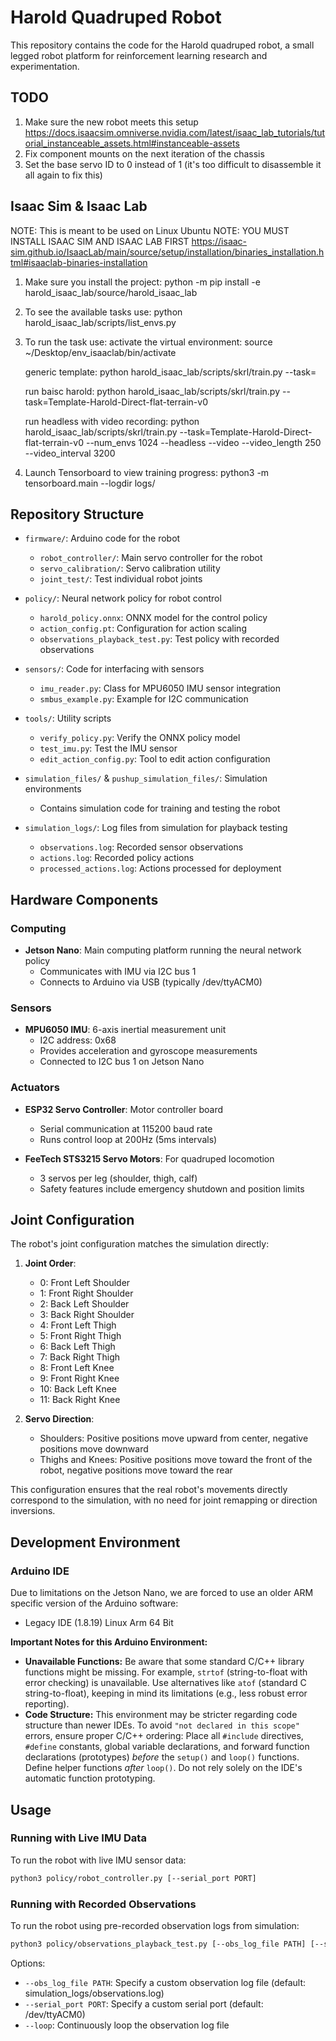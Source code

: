 # Harold Quadruped Robot

This repository contains the code for the Harold quadruped robot, a small legged robot platform for reinforcement learning research and experimentation.

## TODO

1. Make sure the new robot meets this setup
https://docs.isaacsim.omniverse.nvidia.com/latest/isaac_lab_tutorials/tutorial_instanceable_assets.html#instanceable-assets
2. Fix component mounts on the next iteration of the chassis
3. Set the base servo ID to 0 instead of 1 (it's too difficult to disassemble it all again to fix this)


## Isaac Sim & Isaac Lab
NOTE: This is meant to be used on Linux Ubuntu
NOTE: YOU MUST INSTALL ISAAC SIM AND ISAAC LAB FIRST
https://isaac-sim.github.io/IsaacLab/main/source/setup/installation/binaries_installation.html#isaaclab-binaries-installation

1. Make sure you install the project:
    python -m pip install -e harold_isaac_lab/source/harold_isaac_lab

2. To see the available tasks use:
    python harold_isaac_lab/scripts/list_envs.py

3. To run the task use:
    activate the virtual environment:
    source ~/Desktop/env_isaaclab/bin/activate

    generic template:
    python harold_isaac_lab/scripts/skrl/train.py --task=<Task-Name>

    run baisc harold:
    python harold_isaac_lab/scripts/skrl/train.py --task=Template-Harold-Direct-flat-terrain-v0

    run headless with video recording:
    python harold_isaac_lab/scripts/skrl/train.py --task=Template-Harold-Direct-flat-terrain-v0 --num_envs 1024 --headless --video --video_length 250 --video_interval 3200

4. Launch Tensorboard to view training progress:
python3 -m tensorboard.main --logdir logs/

## Repository Structure 

- `firmware/`: Arduino code for the robot
  - `robot_controller/`: Main servo controller for the robot
  - `servo_calibration/`: Servo calibration utility
  - `joint_test/`: Test individual robot joints

- `policy/`: Neural network policy for robot control
  - `harold_policy.onnx`: ONNX model for the control policy
  - `action_config.pt`: Configuration for action scaling
  - `observations_playback_test.py`: Test policy with recorded observations

- `sensors/`: Code for interfacing with sensors
  - `imu_reader.py`: Class for MPU6050 IMU sensor integration
  - `smbus_example.py`: Example for I2C communication

- `tools/`: Utility scripts
  - `verify_policy.py`: Verify the ONNX policy model
  - `test_imu.py`: Test the IMU sensor
  - `edit_action_config.py`: Tool to edit action configuration

- `simulation_files/` & `pushup_simulation_files/`: Simulation environments
  - Contains simulation code for training and testing the robot

- `simulation_logs/`: Log files from simulation for playback testing
  - `observations.log`: Recorded sensor observations
  - `actions.log`: Recorded policy actions
  - `processed_actions.log`: Actions processed for deployment

## Hardware Components

### Computing
- **Jetson Nano**: Main computing platform running the neural network policy
  - Communicates with IMU via I2C bus 1
  - Connects to Arduino via USB (typically /dev/ttyACM0)

### Sensors
- **MPU6050 IMU**: 6-axis inertial measurement unit
  - I2C address: 0x68
  - Provides acceleration and gyroscope measurements
  - Connected to I2C bus 1 on Jetson Nano

### Actuators
- **ESP32 Servo Controller**: Motor controller board
  - Serial communication at 115200 baud rate
  - Runs control loop at 200Hz (5ms intervals)

- **FeeTech STS3215 Servo Motors**: For quadruped locomotion
  - 3 servos per leg (shoulder, thigh, calf)
  - Safety features include emergency shutdown and position limits

## Joint Configuration

The robot's joint configuration matches the simulation directly:

1. **Joint Order**:
   - 0: Front Left Shoulder
   - 1: Front Right Shoulder
   - 2: Back Left Shoulder
   - 3: Back Right Shoulder
   - 4: Front Left Thigh
   - 5: Front Right Thigh
   - 6: Back Left Thigh
   - 7: Back Right Thigh
   - 8: Front Left Knee
   - 9: Front Right Knee
   - 10: Back Left Knee
   - 11: Back Right Knee

2. **Servo Direction**:
   - Shoulders: Positive positions move upward from center, negative positions move downward
   - Thighs and Knees: Positive positions move toward the front of the robot, negative positions move toward the rear

This configuration ensures that the real robot's movements directly correspond to the simulation, with no need for joint remapping or direction inversions.

## Development Environment

### Arduino IDE

Due to limitations on the Jetson Nano, we are forced to use an older ARM specific version of the Arduino software:

*   Legacy IDE (1.8.19) Linux Arm 64 Bit

**Important Notes for this Arduino Environment:**

*   **Unavailable Functions:** Be aware that some standard C/C++ library functions might be missing. For example, `strtof` (string-to-float with error checking) is unavailable. Use alternatives like `atof` (standard C string-to-float), keeping in mind its limitations (e.g., less robust error reporting).
*   **Code Structure:** This environment may be stricter regarding code structure than newer IDEs. To avoid `"not declared in this scope"` errors, ensure proper C/C++ ordering: Place all `#include` directives, `#define` constants, global variable declarations, and forward function declarations (prototypes) *before* the `setup()` and `loop()` functions. Define helper functions *after* `loop()`. Do not rely solely on the IDE's automatic function prototyping.

## Usage

### Running with Live IMU Data

To run the robot with live IMU sensor data:

```bash
python3 policy/robot_controller.py [--serial_port PORT]
```

### Running with Recorded Observations

To run the robot using pre-recorded observation logs from simulation:

```bash
python3 policy/observations_playback_test.py [--obs_log_file PATH] [--serial_port PORT] [--loop]
```

Options:
- `--obs_log_file PATH`: Specify a custom observation log file (default: simulation_logs/observations.log)
- `--serial_port PORT`: Specify a custom serial port (default: /dev/ttyACM0)
- `--loop`: Continuously loop the observation log file
